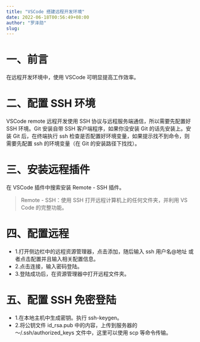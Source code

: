 ```yaml
---
title: "VSCode 搭建远程开发环境"
date: 2022-06-18T00:56:49+08:00
author: "罗泽勋"
slug: 
---
```


# 一、前言

在远程开发环境中，使用 VSCode 可明显提高工作效率。

# 二、配置 SSH 环境

VSCode remote 远程开发使用 SSH 协议与远程服务端通信，所以需要先配置好 SSH 环境。Git 安装自带 SSH 客户端程序，如果你没安装 Git 的话先安装上。安装 Git 后，在终端执行 ssh 检查是否配置好环境变量，如果提示找不到命令，则需要先配置 ssh 的环境变量（在 Git 的安装路径下找找）。

# 三、安装远程插件

在 VSCode 插件中搜索安装 Remote - SSH 插件。

> Remote - SSH：使用 SSH 打开远程计算机上的任何文件夹，并利用 VS Code 的完整功能。

# 四、配置远程

- 1.打开侧边栏中的远程资源管理器，点击添加，随后输入 ssh 用户名@地址 或者点击配置并且输入相关配置信息。  
- 2.点击连接，输入密码登陆。  
- 3.登陆成功后，在资源管理器中打开远程文件夹。

# 五、配置 SSH 免密登陆

- 1.在本地主机中生成密钥。执行 ssh-keygen。
- 2.将公钥文件 id_rsa.pub 中的内容，上传到服务器的 ～/.ssh/authorized_keys 文件中，这里可以使用 scp 等命令传输。

